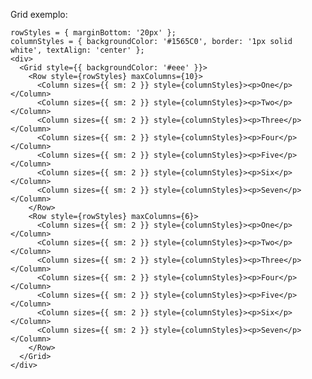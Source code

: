 Grid exemplo:

    rowStyles = { marginBottom: '20px' };
    columnStyles = { backgroundColor: '#1565C0', border: '1px solid white', textAlign: 'center' };
    <div>
      <Grid style={{ backgroundColor: '#eee' }}>
        <Row style={rowStyles} maxColumns={10}>
          <Column sizes={{ sm: 2 }} style={columnStyles}><p>One</p></Column>
          <Column sizes={{ sm: 2 }} style={columnStyles}><p>Two</p></Column>
          <Column sizes={{ sm: 2 }} style={columnStyles}><p>Three</p></Column>
          <Column sizes={{ sm: 2 }} style={columnStyles}><p>Four</p></Column>
          <Column sizes={{ sm: 2 }} style={columnStyles}><p>Five</p></Column>
          <Column sizes={{ sm: 2 }} style={columnStyles}><p>Six</p></Column>
          <Column sizes={{ sm: 2 }} style={columnStyles}><p>Seven</p></Column>
        </Row>
        <Row style={rowStyles} maxColumns={6}>
          <Column sizes={{ sm: 2 }} style={columnStyles}><p>One</p></Column>
          <Column sizes={{ sm: 2 }} style={columnStyles}><p>Two</p></Column>
          <Column sizes={{ sm: 2 }} style={columnStyles}><p>Three</p></Column>
          <Column sizes={{ sm: 2 }} style={columnStyles}><p>Four</p></Column>
          <Column sizes={{ sm: 2 }} style={columnStyles}><p>Five</p></Column>
          <Column sizes={{ sm: 2 }} style={columnStyles}><p>Six</p></Column>
          <Column sizes={{ sm: 2 }} style={columnStyles}><p>Seven</p></Column>
        </Row>
      </Grid>
    </div>
